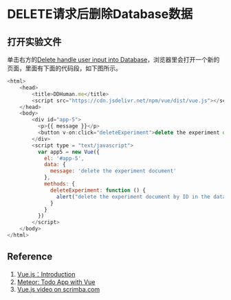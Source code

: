 # DELETE请求后删除Database数据

## 打开实验文件

单击右方的[Delete handle user input into Database](http://tpcg.io/hoNsdjlR)，浏览器里会打开一个新的页面，里面有下面的代码段，如下图所示。

```javascript
<html>
    <head>
        <title>DDHuman.me</title>
        <script src="https://cdn.jsdelivr.net/npm/vue/dist/vue.js"></script>
    </head>
    <body>        
        <div id="app-5">
          <p>{{ message }}</p>
          <button v-on:click="deleteExperiment">delete the experiment document</button>
        </div>  
        <script type = "text/javascript">
          var app5 = new Vue({
            el: '#app-5',
            data: {
              message: 'delete the experiment document'
            },
            methods: {
              deleteExperiment: function () {
                alert("delete the experiment document by ID in the database!");
              }
            }
          })
        </script>
    </body>
</html>
```

## Reference

1. [Vue.js：Introduction](https://vuejs.org/v2/guide/)
2. [Meteor: Todo App with Vue](https://www.meteor.com/tutorials/vue/components)
3. [Vue.js video on scrimba.com](https://scrimba.com/scrim/cQ3QVcr?pl=pXKqta)

